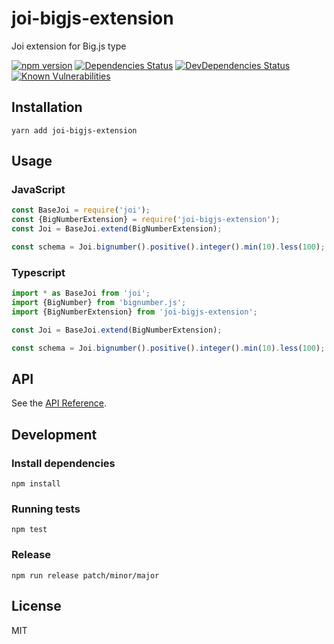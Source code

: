 # joi-bigjs-extension

Joi extension for Big.js type

[![npm version](https://badge.fury.io/js/joi-bigjs-extension.svg)](http://badge.fury.io/js/joi-bigjs-extension)
[![Dependencies Status](https://david-dm.org/heat-js/joi-bigjs-extension.svg)](https://david-dm.org/heat-js/joi-bigjs-extension)
[![DevDependencies Status](https://david-dm.org/heat-js/joi-bigjs-extension/dev-status.svg)](https://david-dm.org/heat-js/joi-bigjs-extension#info=devDependencies)
[![Known Vulnerabilities](https://snyk.io/test/npm/joi-bigjs-extension/badge.svg)](https://snyk.io/test/npm/joi-bigjs-extension)

## Installation

```yarn add joi-bigjs-extension```

## Usage

### JavaScript

```javascript
const BaseJoi = require('joi');
const {BigNumberExtension} = require('joi-bigjs-extension');
const Joi = BaseJoi.extend(BigNumberExtension);

const schema = Joi.bignumber().positive().integer().min(10).less(100);
```

### Typescript

```typescript
import * as BaseJoi from 'joi';
import {BigNumber} from 'bignumber.js';
import {BigNumberExtension} from 'joi-bigjs-extension';

const Joi = BaseJoi.extend(BigNumberExtension);

const schema = Joi.bignumber().positive().integer().min(10).less(100);
```

## API
See the [API Reference](/blob/v1.0.0/API.md).

## Development

### Install dependencies

```
npm install
```

### Running tests

```
npm test
```

### Release

```
npm run release patch/minor/major
```

## License

MIT
